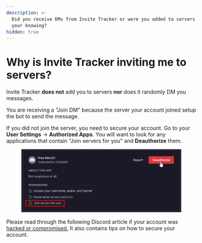 ```yaml
---
description: >-
  Did you receive DMs from Invite Tracker or were you added to servers without
  your knowing?
hidden: true
---
```


# Why is Invite Tracker inviting me to servers?

Invite Tracker **does not** add you to servers **nor** does it randomly DM you messages.

You are receiving a "Join DM" because the server your account joined setup the bot to send the message.

If you did not join the server, you need to secure your account. Go to your **User Settings** -> **Authorized Apps**. You will want to look for any applications that contain "Join servers for you" and **Deauthorize** them.

<figure><img src=".gitbook/assets/Deauth.png" alt=""><figcaption></figcaption></figure>

Please read through the following Discord article if your account was [hacked or compromised.](https://support.discord.com/hc/en-us/articles/24160905919511-My-Discord-Account-was-Hacked-or-Compromised) It also contains tips on how to secure your account.
